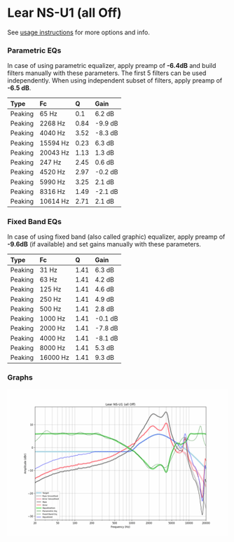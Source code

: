 # Lear NS-U1 (all Off)
See [usage instructions](https://github.com/jaakkopasanen/AutoEq#usage) for more options and info.

### Parametric EQs
In case of using parametric equalizer, apply preamp of **-6.4dB** and build filters manually
with these parameters. The first 5 filters can be used independently.
When using independent subset of filters, apply preamp of **-6.5 dB**.

| Type    | Fc       |    Q | Gain    |
|:--------|:---------|:-----|:--------|
| Peaking | 65 Hz    | 0.1  | 6.2 dB  |
| Peaking | 2268 Hz  | 0.84 | -9.9 dB |
| Peaking | 4040 Hz  | 3.52 | -8.3 dB |
| Peaking | 15594 Hz | 0.23 | 6.3 dB  |
| Peaking | 20043 Hz | 1.13 | 1.3 dB  |
| Peaking | 247 Hz   | 2.45 | 0.6 dB  |
| Peaking | 4520 Hz  | 2.97 | -0.2 dB |
| Peaking | 5990 Hz  | 3.25 | 2.1 dB  |
| Peaking | 8316 Hz  | 1.49 | -2.1 dB |
| Peaking | 10614 Hz | 2.71 | 2.1 dB  |

### Fixed Band EQs
In case of using fixed band (also called graphic) equalizer, apply preamp of **-9.6dB**
(if available) and set gains manually with these parameters.

| Type    | Fc       |    Q | Gain    |
|:--------|:---------|:-----|:--------|
| Peaking | 31 Hz    | 1.41 | 6.3 dB  |
| Peaking | 63 Hz    | 1.41 | 4.2 dB  |
| Peaking | 125 Hz   | 1.41 | 4.6 dB  |
| Peaking | 250 Hz   | 1.41 | 4.9 dB  |
| Peaking | 500 Hz   | 1.41 | 2.8 dB  |
| Peaking | 1000 Hz  | 1.41 | -0.1 dB |
| Peaking | 2000 Hz  | 1.41 | -7.8 dB |
| Peaking | 4000 Hz  | 1.41 | -8.1 dB |
| Peaking | 8000 Hz  | 1.41 | 5.3 dB  |
| Peaking | 16000 Hz | 1.41 | 9.3 dB  |

### Graphs
![](./Lear%20NS-U1%20(all%20Off).png)